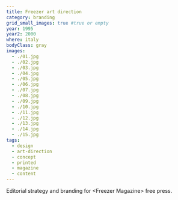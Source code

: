 ```yaml
---
title: Freezer art direction
category: branding
grid_small_images: true #true or empty
year: 1995
year2: 2000
where: italy
bodyClass: gray
images:
  - ./01.jpg
  - ./02.jpg
  - ./03.jpg
  - ./04.jpg
  - ./05.jpg
  - ./06.jpg
  - ./07.jpg
  - ./08.jpg
  - ./09.jpg
  - ./10.jpg
  - ./11.jpg
  - ./12.jpg
  - ./13.jpg
  - ./14.jpg
  - ./15.jpg
tags:
  - design
  - art-direction
  - concept
  - printed
  - magazine
  - content
---
```


Editorial strategy and branding for &lt;Freezer Magazine&gt; free press.
